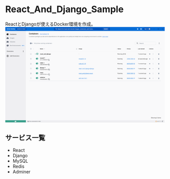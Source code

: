 # React_And_Django_Sample

ReactとDjangoが使えるDocker環境を作成。
![Alt text](image.png)

## サービス一覧
<ul>
  <li>React</li>
  <li>Django</li>
  <li>MySQL</li>
  <li>Redis</li>
  <li>Adminer</li>
</ul>